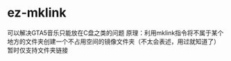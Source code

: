 # ez-mklink
可以解决GTA5音乐只能放在C盘之类的问题
原理：利用mklink指令将不属于某个地方的文件夹创建一个不占用空间的镜像文件夹（不太会表述，用过就知道了）
暂时仅支持文件夹链接
